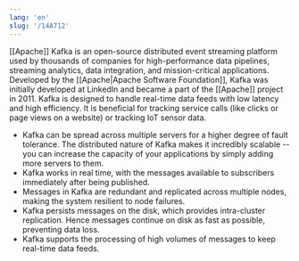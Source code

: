 ```yaml
---
lang: 'en'
slug: '/14A712'
---
```


[[Apache]] Kafka is an open-source distributed event streaming platform used by thousands of companies for high-performance data pipelines, streaming analytics, data integration, and mission-critical applications. Developed by the [[Apache|Apache Software Foundation]], Kafka was initially developed at LinkedIn and became a part of the [[Apache]] project in 2011. Kafka is designed to handle real-time data feeds with low latency and high efficiency. It is beneficial for tracking service calls (like clicks or page views on a website) or tracking IoT sensor data.

- Kafka can be spread across multiple servers for a higher degree of fault tolerance. The distributed nature of Kafka makes it incredibly scalable -- you can increase the capacity of your applications by simply adding more servers to them.
- Kafka works in real time, with the messages available to subscribers immediately after being published.
- Messages in Kafka are redundant and replicated across multiple nodes, making the system resilient to node failures.
- Kafka persists messages on the disk, which provides intra-cluster replication. Hence messages continue on disk as fast as possible, preventing data loss.
- Kafka supports the processing of high volumes of messages to keep real-time data feeds.
